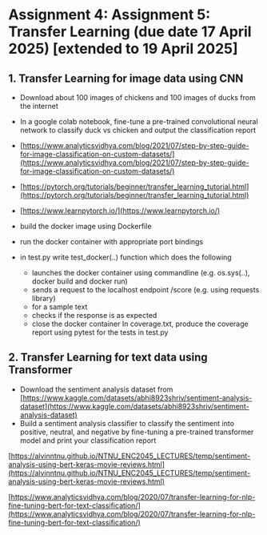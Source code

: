 # Assignment 4: Assignment 5: Transfer Learning (due date 17 April 2025) [extended to 19 April 2025]

## 1. Transfer Learning for image data using CNN

- Download about 100 images of chickens and 100 images of ducks from the internet
- In a google colab notebook, fine-tune a pre-trained convolutional neural network to classify duck vs chicken and output the classification report

- [https://www.analyticsvidhya.com/blog/2021/07/step-by-step-guide-for-image-classification-on-custom-datasets/](https://www.analyticsvidhya.com/blog/2021/07/step-by-step-guide-for-image-classification-on-custom-datasets/)

- [https://pytorch.org/tutorials/beginner/transfer_learning_tutorial.html](https://pytorch.org/tutorials/beginner/transfer_learning_tutorial.html)

- [https://www.learnpytorch.io/](https://www.learnpytorch.io/)

- build the docker image using Dockerfile
- run the docker container with appropriate port bindings
- in test.py write test_docker(..) function which does the following
    - launches the docker container using commandline (e.g. os.sys(..), docker build and docker run)
    - sends a request to the localhost endpoint /score (e.g. using requests library)
    - for a sample text
    - checks if the response is as expected
    - close the docker container
In coverage.txt, produce the coverage report using pytest for the tests in test.py
## 2. Transfer Learning for text data using Transformer

- Download the sentiment analysis dataset from
[https://www.kaggle.com/datasets/abhi8923shriv/sentiment-analysis-dataset](https://www.kaggle.com/datasets/abhi8923shriv/sentiment-analysis-dataset)
- Build a sentiment analysis classifier to classify the sentiment into positive, neutral, and negative by fine-tuning a pre-trained transformer model and print your classification report

[https://alvinntnu.github.io/NTNU_ENC2045_LECTURES/temp/sentiment-analysis-using-bert-keras-movie-reviews.html](https://alvinntnu.github.io/NTNU_ENC2045_LECTURES/temp/sentiment-analysis-using-bert-keras-movie-reviews.html)

[https://www.analyticsvidhya.com/blog/2020/07/transfer-learning-for-nlp-fine-tuning-bert-for-text-classification/](https://www.analyticsvidhya.com/blog/2020/07/transfer-learning-for-nlp-fine-tuning-bert-for-text-classification/)
